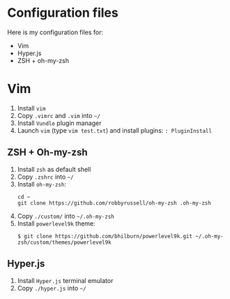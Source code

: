# Configuration files

Here is my configuration files for:
- Vim
- Hyper.js
- ZSH + oh-my-zsh

# Vim
1. Install `vim`
2. Copy `.vimrc` and `.vim` into `~/`
3. Install `Vundle` plugin manager
4. Launch `vim` (type `vim test.txt`) and install plugins: `: PluginInstall`


## ZSH + Oh-my-zsh
1. Install `zsh` as default shell
2. Copy `.zshrc` into `~/`
2. Install `oh-my-zsh`:
    ```
    cd ~
    git clone https://github.com/robbyrussell/oh-my-zsh .oh-my-zsh
    ```
3. Copy `./custom/` into `~/.oh-my-zsh`
4. Install `powerlevel9k` theme:
    ```
    $ git clone https://github.com/bhilburn/powerlevel9k.git ~/.oh-my-zsh/custom/themes/powerlevel9k
    ```

## Hyper.js
1. Install `Hyper.js` terminal emulator
2. Copy `./hyper.js` into `~/`
